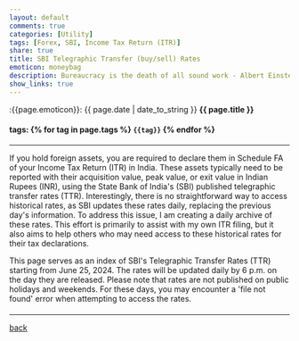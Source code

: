 ```yaml
---
layout: default
comments: true
categories: [Utility]
tags: [Forex, SBI, Income Tax Return (ITR)]
share: true
title: SBI Telegraphic Transfer (buy/sell) Rates
emoticon: moneybag
description: Bureaucracy is the death of all sound work - Albert Einstein
show_links: true
---
```

:{{page.emoticon}}: {{ page.date | date_to_string }} **{{ page.title }}**
#### tags: {% for tag in page.tags %} `{{tag}}` {% endfor %}
---
If you hold foreign assets, you are required to declare them in Schedule FA of your Income Tax Return (ITR) in India. These assets typically need to be reported with their acquisition value, peak value, or exit value in Indian Rupees (INR), using the State Bank of India's (SBI) published telegraphic transfer rates (TTR). Interestingly, there is no straightforward way to access historical rates, as SBI updates these rates daily, replacing the previous day's information. To address this issue, I am creating a daily archive of these rates. This effort is primarily to assist with my own ITR filing, but it also aims to help others who may need access to these historical rates for their tax declarations.

This page serves as an index of SBI's Telegraphic Transfer Rates (TTR) starting from June 25, 2024. The rates will be updated daily by 6 p.m. on the day they are released. Please note that rates are not published on public holidays and weekends. For these days, you may encounter a 'file not found' error when attempting to access the rates.

<style>
  .calendar { border-collapse: collapse; }
  .calendar th, .calendar td { border: 1px solid #ddd; padding: 5px; text-align: center; }
  .calendar th { background-color: #f2f2f2; }
  .weekend { color: #999; }
  .current-day { background-color: #e6f3ff; font-weight: bold; }
  #current-time { font-size: 0.9em; font-weight: bold; margin-bottom: 20px; }
</style>

<div id="current-time"></div>
<div id="calendar-container"></div>

<script>

const CUTOFF_HOUR = 18; // 6 PM

function getISTTime() {
    const now = new Date();
    // Create a date object for IST by specifying the time zone
    return new Date(now.toLocaleString('en-US', { timeZone: 'Asia/Kolkata' }));
}

function isAfterCutoffTime(date) {
    return date.getHours() >= CUTOFF_HOUR;
}

function formatDate(date) {
    const year = date.getFullYear();
    const month = (date.getMonth() + 1).toString().padStart(2, '0');
    const day = date.getDate().toString().padStart(2, '0');
  
    return `${year}-${month}-${day}`;
}

function updateCurrentTime() {
    const istNow = getISTTime();
    const options = { 
        weekday: 'long', 
        year: 'numeric', 
        month: 'long', 
        day: 'numeric', 
        hour: '2-digit', 
        minute: '2-digit', 
        second: '2-digit', 
        timeZoneName: 'short'
    };

    const istFormattedDate = istNow.toLocaleString('en-US', {...options, timeZone: 'Asia/Kolkata'});
    document.getElementById('current-time').innerHTML = `
        <div>Current IST Time: ${istFormattedDate}</div>
    `;
}

function generateCalendar() {
    const istNow = getISTTime();
    const isAfterCutoff = isAfterCutoffTime(istNow);
    const startDate = new Date(2024, 05, 25);
    let currentDate = new Date(startDate);
    
    let calendarHTML = '';
    let currentMonth = '';

    const istDateString = formatDate(istNow);

    while (currentDate <= istNow) {
        const dateString = formatDate(currentDate);
        const month = currentDate.toLocaleString('default', { month: 'long', year: 'numeric' });
        const dayOfWeek = currentDate.getDay();
        const dayOfMonth = currentDate.getDate();

        if (month !== currentMonth) {
            if (currentMonth !== '') {
                calendarHTML += '</tr></table>';
            }
            currentMonth = month;
            calendarHTML += `<h2>${month}</h2>`;
            calendarHTML += '<table class="calendar"><tr>';
            calendarHTML += '<th>Sun</th><th>Mon</th><th>Tue</th><th>Wed</th><th>Thu</th><th>Fri</th><th>Sat</th>';
            calendarHTML += '</tr><tr>';
            
            for (let i = 0; i < dayOfWeek; i++) {
                calendarHTML += '<td></td>';
            }
        }

        if (dayOfWeek === 0 && dayOfMonth !== 1) {
            calendarHTML += '</tr><tr>';
        }

        let cellClass = [];
        if (dayOfWeek === 0 || dayOfWeek === 6) {
            cellClass.push('weekend');
        }
        if (dateString === istDateString && isAfterCutoff) {
            cellClass.push('current-day');
        }

        calendarHTML += `<td${cellClass.length ? ` class="${cellClass.join(' ')}"` : ''}>`;
        if (dayOfWeek > 0 && dayOfWeek < 6) {
            if (dateString < istDateString || (dateString === istDateString && isAfterCutoff)) {
                calendarHTML += `<a href="https://sbi-ttr.s3.ap-south-1.amazonaws.com/${dateString}.pdf" target="_blank">`;
                calendarHTML += dayOfMonth;
                calendarHTML += '</a>';
            } else {
                calendarHTML += dayOfMonth;
            }
        } else {
            calendarHTML += dayOfMonth;
        }
        calendarHTML += '</td>';

        currentDate.setDate(currentDate.getDate() + 1);
    }
    calendarHTML += '</tr></table>';

    document.getElementById('calendar-container').innerHTML = calendarHTML;
}

// Update current time, generate calendar and log time info on page load
updateCurrentTime();
generateCalendar();
logTimeInfo();

// Update current time every 30 seconds
setInterval(updateCurrentTime, 30000);

// Log time info every minute
setInterval(logTimeInfo, 60000);

// Optionally, regenerate calendar periodically (e.g., every hour)
setInterval(generateCalendar, 3600000);
</script>
---

[back]({{site.url}})
